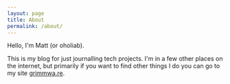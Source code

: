 ```yaml
---
layout: page
title: About
permalink: /about/
---
```


Hello, I'm Matt (or oholiab).

This is my blog for just journalling tech projects. I'm in a few other places on
the internet, but primarily if you want to find other things I do you can go to
my site [grimmwa.re][grimmware].

[grimmware]: https://grimmwa.re
